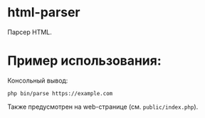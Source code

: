 # html-parser

Парсер HTML.

# Пример использования:

Консольный вывод:

```
php bin/parse https://example.com
```
Также предусмотрен на web-странице (см. `public/index.php`).
